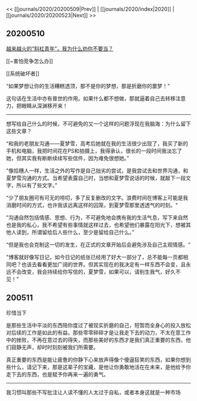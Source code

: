 << [[journals/2020/20200509|Prev]] | [[journals/2020/index|2020]] | [[journals/2020/20200523|Next]] >>

## 20200510

[越来越火的“斜杠青年”，我为什么劝你不要当？](https://mp.weixin.qq.com/s/Xil5cynQf0jmIWwY-vDllw)

[[~害怕竞争怎么办]]

[[系统破坏者]]

“如果梦想让你的生活糟糕透顶，那不是你的梦想，那是折磨你的噩梦！”

这句话在生活中亦有普世的作用。如果什么都不想做，那就逼着自己去转移注意力，把眼睛从深渊移开来！

---

想写给自己什么的时候，不可避免的又一个这样的问题浮现在我脑海：为什么留下这些文章？

“和我的老朋友沟通——夏梦雪，高考后她就在我的生活很少出现了，我买了新的手机和电脑，我把时间花在PS和拍摄上，我得承认，很长的一段时间我淡忘了她，但其实我有断断续续写些信件，因为难免很想她。”

"像拾穗人一样，生活之外的写作是自己拙劣的尝试，是我尝试去和世界沟通，和夏梦雪沟通的方式。当希望表露自己时，当想和夏梦雪说话的时候，就敲下一段文字，所以有了些文字。”

“少了朋友圈可有可无的唠叨，多了反复删改的文字。浪费时间在博客上可能是我消磨时间的方式，也许我该远离这样的囚笼，到夏梦雪那里透透气的时刻。“

”沟通自然包括情感、思想、行为，不可避免地会携有我的生活气息，写下来自然也是我的私心，我不希望有些事情就这样过去，也希望他们暴露在阳光下，想被其他人读到，所谓留给后人些什么，至少是留给自己什么。”

“但是我也会克制这一切的发生，在正式的文章开始后会避免涉及自己主观情感。“

"博客就好像写日记，如今日记的纸张已经用了好大一部分了，总不能每一页都相同吧？也该去看看更加广阔的世界。但其实现在的我决定有一样东西不会变，且永远不会改变，我会持续给你写信的，夏梦雪，如果可以，请别生我气，好久不见！”

## 200511

珍惜当下

是那些生活中平淡的东西陪你度过了被现实折磨的自己，短暂而全身心的投入放松对后续的工作是如此的有益。那些零零碎碎才是让我走下去的动力，不太在意工作中的挫败，不再在意过去的得失，而那些美好的东西才是我们真正重要的东西，他们寂静无声，却时时刻刻被我们所需要。

真正重要的东西是能让疲惫的你静下心来放声得像个傻逼狂笑的东西，如果你想到些什么，请记下来，那是这辈子的宝藏，是他让你勇敢地活在在未来，是他给予你走下去的东西，也是赋予你再来一遍的勇气。

---

我习惯叫那些不写批注让人读不懂的人太过于自私，或者本身这就是一种市场